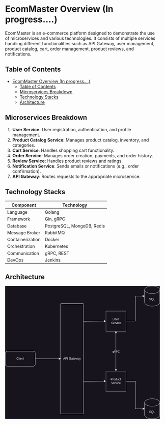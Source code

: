 # EcomMaster Overview (In progress....)

EcomMaster is an e-commerce platform designed to demonstrate the use of microservices and various technologies. It consists of multiple services handling different functionalities such as API Gateway, user management, product catalog, cart, order management, product reviews, and notifications.
## Table of Contents

- [EcomMaster Overview (In progress....)](#ecommaster-overview-in-progress)
  - [Table of Contents](#table-of-contents)
  - [Microservices Breakdown](#microservices-breakdown)
  - [Technology Stacks](#technology-stacks)
  - [Architecture](#architecture)


## Microservices Breakdown

1. **User Service**:  User registration, authentication, and profile management.
2. **Product Catalog Service**: Manages product catalog, inventory, and categories.
3. **Cart Service**: Handles shopping cart functionality.
4. **Order Service**: Manages order creation, payments, and order history.
5. **Review Service**: Handles product reviews and ratings.
6. **Notification Service**: Sends emails or notifications (e.g., order confirmation).
7. **API Gateway**: Routes requests to the appropriate microservice.

## Technology Stacks

| **Component**    | **Technology**             |
| ---------------- | -------------------------- |
| Language         | Golang                     |
| Framework        | Gin, gRPC                  |
| Database         | PostgreSQL, MongoDB, Redis |
| Message Broker   | RabbitMQ                   |
| Containerization | Docker                     |
| Orchestration    | Kubernetes                 |
| Communication    | gRPC, REST                 |
| DevOps           | Jenkins                    |

## Architecture
![Architecture](architecture.png)
